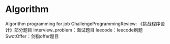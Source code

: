 # Algorithm
Algorithm programming for job
ChallengeProgrammingReview: 《挑战程序设计》部分题目
Interview_problem：面试题目
leecode：leecode刷题
SwotOffer：剑指offer题目
